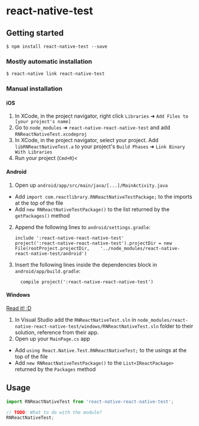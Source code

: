 
# react-native-test

## Getting started

`$ npm install react-native-test --save`

### Mostly automatic installation

`$ react-native link react-native-test`

### Manual installation


#### iOS

1. In XCode, in the project navigator, right click `Libraries` ➜ `Add Files to [your project's name]`
2. Go to `node_modules` ➜ `react-native-react-native-test` and add `RNReactNativeTest.xcodeproj`
3. In XCode, in the project navigator, select your project. Add `libRNReactNativeTest.a` to your project's `Build Phases` ➜ `Link Binary With Libraries`
4. Run your project (`Cmd+R`)<

#### Android

1. Open up `android/app/src/main/java/[...]/MainActivity.java`
  - Add `import com.reactlibrary.RNReactNativeTestPackage;` to the imports at the top of the file
  - Add `new RNReactNativeTestPackage()` to the list returned by the `getPackages()` method
2. Append the following lines to `android/settings.gradle`:
  	```
  	include ':react-native-react-native-test'
  	project(':react-native-react-native-test').projectDir = new File(rootProject.projectDir, 	'../node_modules/react-native-react-native-test/android')
  	```
3. Insert the following lines inside the dependencies block in `android/app/build.gradle`:
  	```
      compile project(':react-native-react-native-test')
  	```

#### Windows
[Read it! :D](https://github.com/ReactWindows/react-native)

1. In Visual Studio add the `RNReactNativeTest.sln` in `node_modules/react-native-react-native-test/windows/RNReactNativeTest.sln` folder to their solution, reference from their app.
2. Open up your `MainPage.cs` app
  - Add `using React.Native.Test.RNReactNativeTest;` to the usings at the top of the file
  - Add `new RNReactNativeTestPackage()` to the `List<IReactPackage>` returned by the `Packages` method


## Usage
```javascript
import RNReactNativeTest from 'react-native-react-native-test';

// TODO: What to do with the module?
RNReactNativeTest;
```
  
